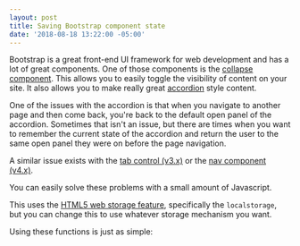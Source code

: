 ```yaml
---
layout: post
title: Saving Bootstrap component state
date: '2018-08-18 13:22:00 -05:00'
---
```


Bootstrap is a great front-end UI framework for web development and has a lot of great components. One of those components is the [collapse component](https://getbootstrap.com/docs/4.1/components/collapse/). This allows you to easily toggle the visibility of content on your site. It also allows you to make really great [accordion](https://getbootstrap.com/docs/4.1/components/collapse/#accordion-example) style content.

One of the issues with the accordion is that when you navigate to another page and then come back, you're back to the default open panel of the accordion. Sometimes that isn't an issue, but there are times when you want to remember the current state of the accordion and return the user to the same open panel they were on before the page navigation.

A similar issue exists with the [tab control (v3.x)](https://getbootstrap.com/docs/3.3/javascript/#tabs) or the [nav component (v4.x)](https://getbootstrap.com/docs/4.1/components/navs/).

You can easily solve these problems with a small amount of Javascript.

<script src="https://gist.github.com/scottdorman/dbe9cb3494e21dd880cf155a89b24622#file-bootstraphelpers-js"></script>

This uses the [HTML5 web storage feature](https://www.tutorialrepublic.com/html-tutorial/html5-web-storage.php), specifically the `localstorage`, but you can change this to use whatever storage mechanism you want.

Using these functions is just as simple:

<script src="https://gist.github.com/scottdorman/dbe9cb3494e21dd880cf155a89b24622#file-example-html"></script>
